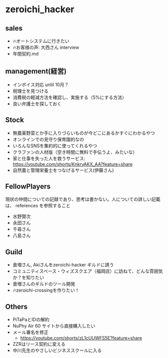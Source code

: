 # zeroichi_hacker
## sales
- 🔥オートシステムに行きたい
- 🔥お客様の声: 大西さん interview
- 年間契約.md

## management(経営)
- インボイス対応 until 10月？
- 税理士を見つける
- 消費税の軽減方法を確認し、実施する（5%にする方法）
- 良い弁護士を探しておく

## Stock
- 無農薬野菜とか手に入りづらいものが今どこにあるかすぐにわかるやつ
- オンラインでの見守り保育園的なの
- いろんなSNSを集約的に使ってくれるやつ
- クラファンの人材版（空き時間に無料で手伝うよ、みたいな）
- 家と仕事を失った人を救うサービス: https://youtube.com/shorts/KnkryAKX_AA?feature=share
- 自然農と管理栄養士をつなげるサービス(伊藤さん)

## FellowPlayers
現状の仲間についての記録であり、思考は書かない。人についての詳しい記載は、 references を参照すること
- 水野賢次
- 永田さん
- 千尋さん
- 八島さん

## Guild
- 倉増さん, Akiさんをzeroichi-hacker ギルドに誘う
- コミュニティスペース・ウィズスクエア（福岡店）に訪ねて、どんな雰囲気か？を知りたい
- 倉増さんのギルドのツール開発
- 🔥zeroichi-crossingを作りたい！

## Others
- PiTaPaとIDの解約
- NuPhy Air 60 サイトから直接購入したい
- メール署名を修正
  - https://youtube.com/shorts/zL1cUUWFS5E?feature=share
- ZZRはリース契約に変える
- 中川先生のやさしいビジネススクールに入る
